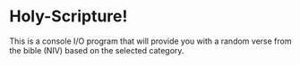 # Holy-Scripture!
This is a console I/O program that will provide you with a random verse from the bible (NIV) based on the selected category.
